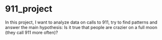 # 911_project
In this project, I want to analyze data on calls to 911, try to find patterns and answer the main hypothesis:  Is it true that people are crazier on a full moon (they call 911 more often)?
